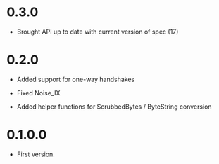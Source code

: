 # 0.3.0

* Brought API up to date with current version of spec (17)

# 0.2.0

* Added support for one-way handshakes

* Fixed Noise_IX

* Added helper functions for ScrubbedBytes / ByteString conversion

# 0.1.0.0

* First version.

